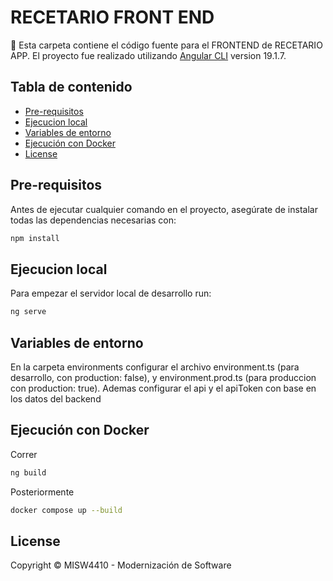 

# RECETARIO FRONT END

📄 Esta carpeta contiene el código fuente para el FRONTEND de RECETARIO APP. El proyecto fue realizado utilizando [Angular CLI](https://github.com/angular/angular-cli) version 19.1.7.


## Tabla de contenido

- [Pre-requisitos](#pre-requisitos)
- [Ejecucion local](#ejecucion-local)
- [Variables de entorno](#variables-de-entorno)
- [Ejecución con Docker](#ejecución-con-docker)
- [License](#license)


## Pre-requisitos

Antes de ejecutar cualquier comando en el proyecto, asegúrate de instalar todas las dependencias necesarias con:

```bash
npm install
```

## Ejecucion local

Para empezar el servidor local de desarrollo run:

```bash
ng serve
```

## Variables de entorno

En la carpeta environments configurar el archivo environment.ts (para desarrollo, con production: false), y environment.prod.ts (para produccion con   production: true). Ademas configurar el api y el apiToken con base en los datos del backend


## Ejecución con Docker
Correr
```bash
ng build
```
Posteriormente
```bash
docker compose up --build   
```


## License

Copyright © MISW4410 - Modernización de Software

